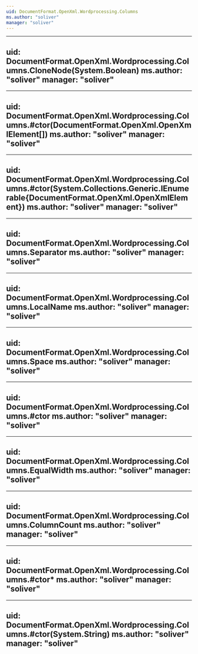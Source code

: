 ```yaml
---
uid: DocumentFormat.OpenXml.Wordprocessing.Columns
ms.author: "soliver"
manager: "soliver"
---
```


---
uid: DocumentFormat.OpenXml.Wordprocessing.Columns.CloneNode(System.Boolean)
ms.author: "soliver"
manager: "soliver"
---

---
uid: DocumentFormat.OpenXml.Wordprocessing.Columns.#ctor(DocumentFormat.OpenXml.OpenXmlElement[])
ms.author: "soliver"
manager: "soliver"
---

---
uid: DocumentFormat.OpenXml.Wordprocessing.Columns.#ctor(System.Collections.Generic.IEnumerable{DocumentFormat.OpenXml.OpenXmlElement})
ms.author: "soliver"
manager: "soliver"
---

---
uid: DocumentFormat.OpenXml.Wordprocessing.Columns.Separator
ms.author: "soliver"
manager: "soliver"
---

---
uid: DocumentFormat.OpenXml.Wordprocessing.Columns.LocalName
ms.author: "soliver"
manager: "soliver"
---

---
uid: DocumentFormat.OpenXml.Wordprocessing.Columns.Space
ms.author: "soliver"
manager: "soliver"
---

---
uid: DocumentFormat.OpenXml.Wordprocessing.Columns.#ctor
ms.author: "soliver"
manager: "soliver"
---

---
uid: DocumentFormat.OpenXml.Wordprocessing.Columns.EqualWidth
ms.author: "soliver"
manager: "soliver"
---

---
uid: DocumentFormat.OpenXml.Wordprocessing.Columns.ColumnCount
ms.author: "soliver"
manager: "soliver"
---

---
uid: DocumentFormat.OpenXml.Wordprocessing.Columns.#ctor*
ms.author: "soliver"
manager: "soliver"
---

---
uid: DocumentFormat.OpenXml.Wordprocessing.Columns.#ctor(System.String)
ms.author: "soliver"
manager: "soliver"
---
